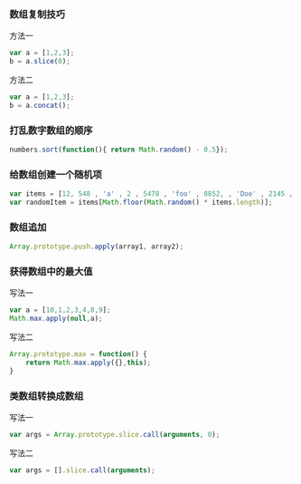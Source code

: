 ### 数组复制技巧
方法一
``` javascript
var a = [1,2,3];
b = a.slice(0);
```
方法二
``` javascript
var a = [1,2,3];
b = a.concat();
```

### 打乱数字数组的顺序
``` javascript
numbers.sort(function(){ return Math.random() - 0.5});
```

### 给数组创建一个随机项
``` javascript
var items = [12, 548 , 'a' , 2 , 5478 , 'foo' , 8852, , 'Doe' , 2145 , 119];
var randomItem = items[Math.floor(Math.random() * items.length)];
```

### 数组追加
``` javascript
Array.prototype.push.apply(array1, array2);
```

### 获得数组中的最大值
写法一
``` javascript
var a = [10,1,2,3,4,8,9];
Math.max.apply(null,a);
```
写法二
``` javascript
Array.prototype.max = function() {
    return Math.max.apply({},this); 
}
```

### 类数组转换成数组
写法一
``` javascript
var args = Array.prototype.slice.call(arguments, 0);
```
写法二
``` javascript
var args = [].slice.call(arguments);
```